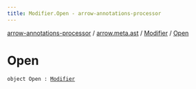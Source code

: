 ```yaml
---
title: Modifier.Open - arrow-annotations-processor
---
```


[arrow-annotations-processor](../../index.html) / [arrow.meta.ast](../index.html) / [Modifier](index.html) / [Open](./-open.html)

# Open

`object Open : `[`Modifier`](index.html)